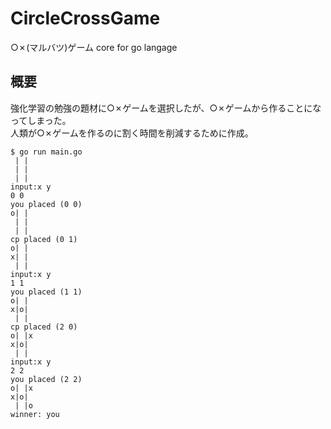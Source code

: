 # CircleCrossGame
○✗(マルバツ)ゲーム core for go langage

## 概要
強化学習の勉強の題材に○✗ゲームを選択したが、○✗ゲームから作ることになってしまった。  
人類が○✗ゲームを作るのに割く時間を削減するために作成。

```
$ go run main.go
 | |
 | |
 | |
input:x y
0 0
you placed (0 0)
o| |
 | |
 | |
cp placed (0 1)
o| |
x| |
 | |
input:x y
1 1
you placed (1 1)
o| |
x|o|
 | |
cp placed (2 0)
o| |x
x|o|
 | |
input:x y
2 2
you placed (2 2)
o| |x
x|o|
 | |o
winner: you
```
